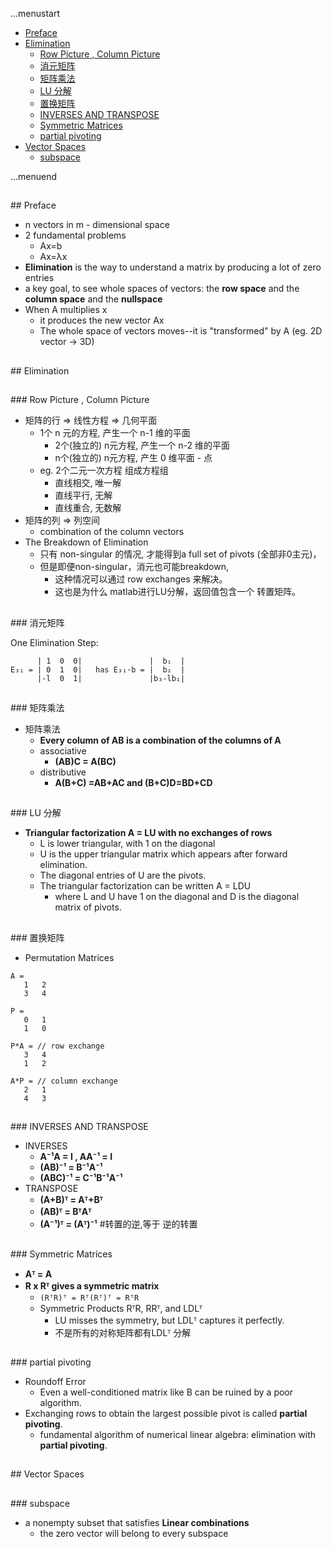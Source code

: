 ...menustart

 - [Preface](#5cf06822087ff10dec2ac74cf1e20d30)
 - [Elimination](#37ce2a99728857da54756961009fe633)
   - [Row Picture , Column Picture](#e3b14c3d3017ac3bb230a442e7e757ef)
   - [消元矩阵](#19c0e5b53cd312dea89ed35c4445ca18)
   - [矩阵乘法](#12127f40ff36ed84744a1af8c6e336be)
   - [LU 分解](#9ef9abc9eda686571cb1d8e4e47c3d10)
   - [置换矩阵](#2f79a6b54ab5e88029090d5fe24a83bf)
   - [INVERSES AND TRANSPOSE](#3a9e344c1e6d675b13d40464c481227f)
   - [Symmetric Matrices](#b899f85c23e42aea33f7684a076389ca)
   - [partial pivoting](#4c6c909215a7371958d82af08be17233)
 - [Vector Spaces](#2f21953656c07a77cad97b71c89a69de)
   - [subspace](#50d531aa756e5c11625170cc1c9cfbda)

...menuend



<h2 id="5cf06822087ff10dec2ac74cf1e20d30"></h2>
## Preface

 - n vectors in m - dimensional space
 - 2 fundamental problems  
 	- Ax=b 
 	- Ax=λx 
 - **Elimination** is the  way to understand a matrix by producing a lot of zero entries
 - a key goal, to see whole spaces of vectors: the **row space** and the **column space** and the **nullspace**
 - When A multiplies x
 	- it produces the new vector Ax
 	- The whole space of vectors moves--it is "transformed" by A (eg. 2D vector -> 3D)


<h2 id="37ce2a99728857da54756961009fe633"></h2>
## Elimination

<h2 id="e3b14c3d3017ac3bb230a442e7e757ef"></h2>
### Row Picture , Column Picture

 - 矩阵的行 => 线性方程 => 几何平面
 	- 1个 n 元的方程, 产生一个 n-1 维的平面
 		- 2个(独立的) n元方程, 产生一个 n-2 维的平面
 		- n个(独立的) n元方程, 产生 0 维平面 - 点 
 	- eg. 2个二元一次方程 组成方程组
 		- 直线相交, 唯一解
 		- 直线平行, 无解
 		- 直线重合, 无数解
 - 矩阵的列 => 列空间
 	- combination of the column vectors 
 - The Breakdown of Elimination
 	- 只有 non-singular 的情况, 才能得到a full set of pivots (全部非0主元)，
 	- 但是即便non-singular，消元也可能breakdown, 
 		- 这种情况可以通过 row exchanges 来解决。
 		- 这也是为什么 matlab进行LU分解，返回值包含一个 转置矩阵。


<h2 id="19c0e5b53cd312dea89ed35c4445ca18"></h2>
### 消元矩阵

One Elimination Step:

```
      | 1  0  0|               |  b₁  |
E₃₁ = | 0  1  0|   has E₃₁·b = |  b₂  |
      |-l  0  1|               |b₃-lb₁|
```

<h2 id="12127f40ff36ed84744a1af8c6e336be"></h2>
### 矩阵乘法

 - 矩阵乘法
 	- **Every column of AB is a combination of the columns of A**
 	- associative
 		- **(AB)C = A(BC)**
 	- distributive
 		- **A(B+C) =AB+AC and (B+C)D=BD+CD**

<h2 id="9ef9abc9eda686571cb1d8e4e47c3d10"></h2>
### LU 分解

 - **Triangular factorization A = LU with no exchanges of rows**
 	- L is lower triangular, with 1 on the diagonal
 	- U is the upper triangular matrix which appears after forward elimination.
 	- The diagonal entries of U are the pivots.
 	- The triangular factorization can be written A = LDU
 		- where L and U have 1 on the diagonal and D is the diagonal matrix of pivots.

<h2 id="2f79a6b54ab5e88029090d5fe24a83bf"></h2>
### 置换矩阵

 - Permutation Matrices

```
A =
   1   2
   3   4

P =
   0   1
   1   0

P*A = // row exchange
   3   4
   1   2

A*P = // column exchange
   2   1
   4   3
```

<h2 id="3a9e344c1e6d675b13d40464c481227f"></h2>
### INVERSES AND TRANSPOSE

 - INVERSES 
 	- **A⁻¹A = I , AA⁻¹ = I**
 	- **(AB)⁻¹ = B⁻¹A⁻¹**
 	- **(ABC)⁻¹ = C⁻¹B⁻¹A⁻¹**
 - TRANSPOSE
 	- **(A+B)ᵀ = Aᵀ+Bᵀ**
	- **(AB)ᵀ = BᵀAᵀ**
	- **(A⁻¹)ᵀ = (Aᵀ)⁻¹** #转置的逆,等于 逆的转置

<h2 id="b899f85c23e42aea33f7684a076389ca"></h2>
### Symmetric Matrices

 - **Aᵀ = A**
 - **R x Rᵀ gives a symmetric matrix**
 	- `(RᵀR)ᵀ = Rᵀ(Rᵀ)ᵀ = RᵀR`
 	- Symmetric Products RᵀR, RRᵀ, and LDLᵀ
 		- LU misses the symmetry, but LDLᵀ captures it perfectly.
 		- 不是所有的对称矩阵都有LDLᵀ 分解

<h2 id="4c6c909215a7371958d82af08be17233"></h2>
### partial pivoting

 - Roundoff Error
 	- Even a well-conditioned matrix like B can be ruined by a poor algorithm.
 - Exchanging rows to obtain the largest possible pivot is called **partial pivoting**.
 	- fundamental algorithm of numerical linear algebra: elimination with **partial pivoting**.



<h2 id="2f21953656c07a77cad97b71c89a69de"></h2>
## Vector Spaces

<h2 id="50d531aa756e5c11625170cc1c9cfbda"></h2>
### subspace

 - a nonempty subset that satisfies **Linear combinations**
   - the zero vector will belong to every subspace








